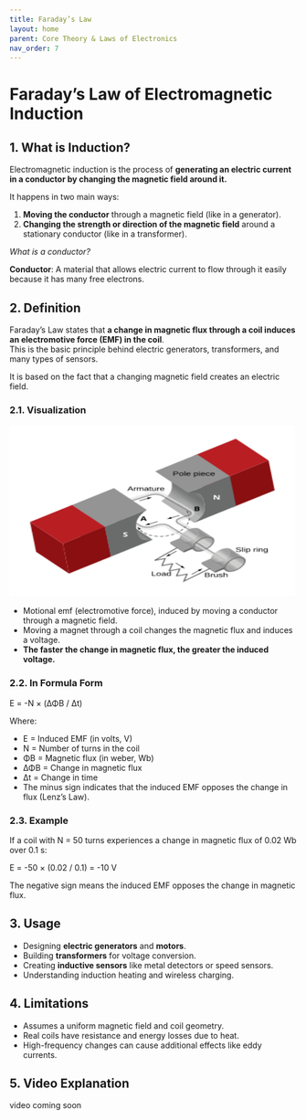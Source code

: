 ```yaml
---
title: Faraday’s Law
layout: home
parent: Core Theory & Laws of Electronics
nav_order: 7
---
```


# Faraday’s Law of Electromagnetic Induction

## 1. What is Induction?

Electromagnetic induction is the process of **generating an electric current in a conductor by changing the magnetic field around it.**

It happens in two main ways:
1. **Moving the conductor** through a magnetic field (like in a generator).
2. **Changing the strength or direction of the magnetic field** around a stationary conductor (like in a transformer).

*What is a conductor?*

**Conductor**: A material that allows electric current to flow through it easily because it has many free electrons.

## 2. Definition
Faraday’s Law states that **a change in magnetic flux through a coil induces an electromotive force (EMF) in the coil**.  
This is the basic principle behind electric generators, transformers, and many types of sensors.

It is based on the fact that a changing magnetic field creates an electric field.


### 2.1. Visualization

<img src="\images\Elementary_generator.svg.png" width="500" height="300" alt="Faraday's Law Example">

- Motional emf (electromotive force), induced by moving a conductor through a magnetic field.
- Moving a magnet through a coil changes the magnetic flux and induces a voltage.
- **The faster the change in magnetic flux, the greater the induced voltage.**


### 2.2. In Formula Form


E = -N × (ΔΦB / Δt)

Where:  
- E = Induced EMF (in volts, V)  
- N = Number of turns in the coil  
- ΦB = Magnetic flux (in weber, Wb)  
- ΔΦB = Change in magnetic flux  
- Δt = Change in time  
- The minus sign indicates that the induced EMF opposes the change in flux (Lenz’s Law).


### 2.3. Example

If a coil with N = 50 turns experiences a change in magnetic flux of 0.02 Wb over 0.1 s:

E = -50 × (0.02 / 0.1) = -10 V

The negative sign means the induced EMF opposes the change in magnetic flux.


## 3. Usage

- Designing **electric generators** and **motors**.
- Building **transformers** for voltage conversion.
- Creating **inductive sensors** like metal detectors or speed sensors.
- Understanding induction heating and wireless charging.


## 4. Limitations

- Assumes a uniform magnetic field and coil geometry.
- Real coils have resistance and energy losses due to heat.
- High-frequency changes can cause additional effects like eddy currents.


## 5. Video Explanation
video coming soon